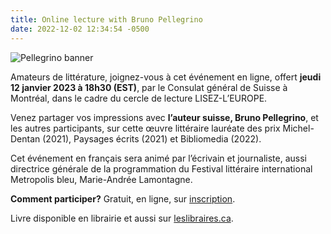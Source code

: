 ```yaml
---
title: Online lecture with Bruno Pellegrino
date: 2022-12-02 12:34:54 -0500
---
```


![Pellegrino banner][banner]

Amateurs de littérature, joignez-vous à cet événement en ligne, offert **jeudi
12 janvier 2023 à 18h30 (EST)**, par le Consulat général de Suisse à Montréal,
dans le cadre du cercle de lecture LISEZ-L’EUROPE.

Venez partager vos impressions avec **l’auteur suisse, Bruno Pellegrino**, et
les autres participants, sur cette œuvre littéraire lauréate des prix
Michel-Dentan (2021), Paysages écrits (2021) et Bibliomedia (2022).

Cet événement en français sera animé par l’écrivain et journaliste, aussi
directrice générale de la programmation du Festival littéraire international
Metropolis bleu, Marie-Andrée Lamontagne.

**Comment participer?** Gratuit, en ligne, sur [inscription].

Livre disponible en librairie et aussi sur [leslibraires.ca].

[banner]: <{% link assets/images/2022-12-02-bruno-pellegrino.webp %}>
[inscription]: <https://www.goethe.de/ins/ca/fr/sta/mon/ver.cfm?event_id=24355918>
[leslibraires.ca]: <https://www.leslibraires.ca/livres/dans-la-ville-provisoire-bruno-pellegrino-9782889278763.html>
